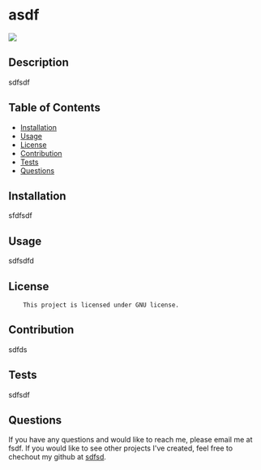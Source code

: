 # asdf

<img src="https://img.shields.io/badge/license-GNU-orange.svg"/>

## Description
  
sdfsdf
  
## Table of Contents
  
 * [Installation](#Installation)
 * [Usage](#Usage)
* [License](#license)
* [Contribution](#Contribution)
* [Tests](#Tests)
* [Questions](#Questions)
    
## Installation
  
sfdfsdf
  
## Usage
  
sdfsdfd
  
## License

        This project is licensed under GNU license.
  
## Contribution
  
sdfds
  
## Tests
  
sdfsdf
  
## Questions
  
If you have any questions and would like to reach me, please email me at fsdf.
If you would like to see other projects I've created, feel free to chechout my github at [sdfsd](https://github.com/sdfsd).
  
